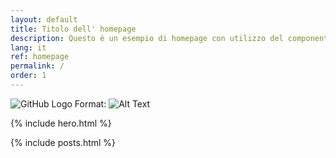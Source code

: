 ```yaml
---
layout: default
title: Titolo dell' homepage
description: Questo è un esempio di homepage con utilizzo del componente "hero"
lang: it
ref: homepage
permalink: /
order: 1
---
```

![GitHub Logo](assets/images/logo.png)
Format: ![Alt Text](url)

{% include hero.html %}

<main class="container my-4" markdown="1">

{% include posts.html %}

</main>

